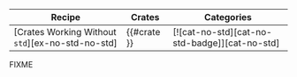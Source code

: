 | Recipe | Crates | Categories |
|--------|--------|------------|
| [Crates Working Without `std`][ex-no-std-no-std] | {{#crate }} | [![cat-no-std][cat-no-std-badge]][cat-no-std] |

<div class="hidden">
FIXME
</div>

